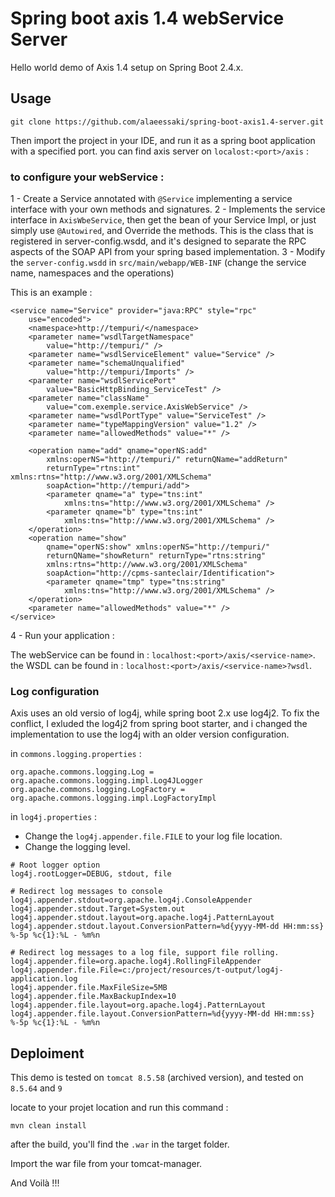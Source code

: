 # Spring boot axis 1.4 webService Server

Hello world demo of Axis 1.4 setup on Spring Boot 2.4.x.

## Usage

```
git clone https://github.com/alaeessaki/spring-boot-axis1.4-server.git
```

Then import the project in your IDE, and run it as a spring boot application with a specified port.
you can find axis server on `localost:<port>/axis` :

### to configure your webService :

1 - Create a Service annotated with `@Service` implementing a service interface with your own methods and signatures.
2 - Implements the service interface in `AxisWbeService`, then get the bean of your Service Impl, or just simply use `@Autowired`, and Override the methods.
This is the class that is registered in server-config.wsdd, and it's designed to separate the RPC aspects of the SOAP API from your spring based implementation.
3 - Modify the `server-config.wsdd` in `src/main/webapp/WEB-INF` (change the service name, namespaces and the operations)

This is an example :

```
<service name="Service" provider="java:RPC" style="rpc"
    use="encoded">
    <namespace>http://tempuri/</namespace>
    <parameter name="wsdlTargetNamespace"
        value="http://tempuri/" />
    <parameter name="wsdlServiceElement" value="Service" />
    <parameter name="schemaUnqualified"
        value="http://tempuri/Imports" />
    <parameter name="wsdlServicePort"
        value="BasicHttpBinding_ServiceTest" />
    <parameter name="className"
        value="com.exemple.service.AxisWebService" />
    <parameter name="wsdlPortType" value="ServiceTest" />
    <parameter name="typeMappingVersion" value="1.2" />
    <parameter name="allowedMethods" value="*" />

    <operation name="add" qname="operNS:add"
        xmlns:operNS="http://tempuri/" returnQName="addReturn"
        returnType="rtns:int" xmlns:rtns="http://www.w3.org/2001/XMLSchema"
        soapAction="http://tempuri/add">
        <parameter qname="a" type="tns:int"
            xmlns:tns="http://www.w3.org/2001/XMLSchema" />
        <parameter qname="b" type="tns:int"
            xmlns:tns="http://www.w3.org/2001/XMLSchema" />
    </operation>
    <operation name="show"
        qname="operNS:show" xmlns:operNS="http://tempuri/"
        returnQName="showReturn" returnType="rtns:string"
        xmlns:rtns="http://www.w3.org/2001/XMLSchema"
        soapAction="http://cpms-santeclair/Identification">
        <parameter qname="tmp" type="tns:string"
            xmlns:tns="http://www.w3.org/2001/XMLSchema" />
    </operation>
    <parameter name="allowedMethods" value="*" />
</service>
```

4 - Run your application :

The webService can be found in : `localhost:<port>/axis/<service-name>`.
the WSDL can be found in : `localhost:<port>/axis/<service-name>?wsdl`.


### Log configuration

Axis uses an old versio of log4j, while spring boot 2.x use log4j2.
To fix the conflict, I exluded the log4j2 from spring boot starter, and i changed the implementation to use the log4j with an older version configuration.

in `commons.logging.properties` :

```
org.apache.commons.logging.Log = org.apache.commons.logging.impl.Log4JLogger  
org.apache.commons.logging.LogFactory = org.apache.commons.logging.impl.LogFactoryImpl
```

in `log4j.properties` :

- Change the `log4j.appender.file.FILE` to your log file location.
- Change the logging level.

```
# Root logger option
log4j.rootLogger=DEBUG, stdout, file

# Redirect log messages to console
log4j.appender.stdout=org.apache.log4j.ConsoleAppender
log4j.appender.stdout.Target=System.out
log4j.appender.stdout.layout=org.apache.log4j.PatternLayout
log4j.appender.stdout.layout.ConversionPattern=%d{yyyy-MM-dd HH:mm:ss} %-5p %c{1}:%L - %m%n

# Redirect log messages to a log file, support file rolling.
log4j.appender.file=org.apache.log4j.RollingFileAppender
log4j.appender.file.File=c:/project/resources/t-output/log4j-application.log
log4j.appender.file.MaxFileSize=5MB
log4j.appender.file.MaxBackupIndex=10
log4j.appender.file.layout=org.apache.log4j.PatternLayout
log4j.appender.file.layout.ConversionPattern=%d{yyyy-MM-dd HH:mm:ss} %-5p %c{1}:%L - %m%n
```

## Deploiment 

This demo is tested on `tomcat 8.5.58` (archived version), and tested on `8.5.64` and `9`

locate to your projet location and run this command :

```
mvn clean install
```

after the build, you'll find the `.war` in the target folder.

Import the war file from your tomcat-manager. 

And Voilà !!!


